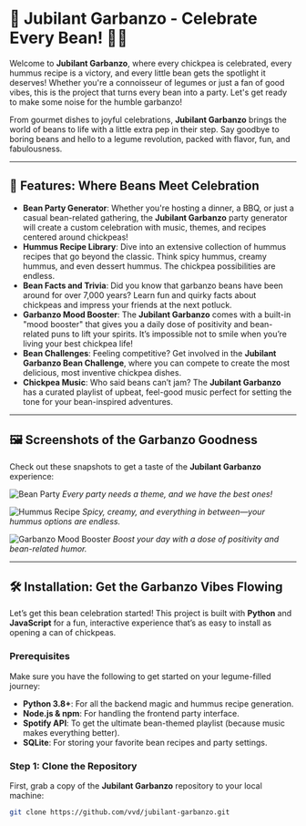 # 🎉 Jubilant Garbanzo - Celebrate Every Bean! 🫘🎊

Welcome to **Jubilant Garbanzo**, where every chickpea is celebrated, every hummus recipe is a victory, and every little bean gets the spotlight it deserves! Whether you're a connoisseur of legumes or just a fan of good vibes, this is the project that turns every bean into a party. Let's get ready to make some noise for the humble garbanzo!

From gourmet dishes to joyful celebrations, **Jubilant Garbanzo** brings the world of beans to life with a little extra pep in their step. Say goodbye to boring beans and hello to a legume revolution, packed with flavor, fun, and fabulousness.

---

## 🚀 Features: Where Beans Meet Celebration

- **Bean Party Generator**: Whether you're hosting a dinner, a BBQ, or just a casual bean-related gathering, the **Jubilant Garbanzo** party generator will create a custom celebration with music, themes, and recipes centered around chickpeas!
- **Hummus Recipe Library**: Dive into an extensive collection of hummus recipes that go beyond the classic. Think spicy hummus, creamy hummus, and even dessert hummus. The chickpea possibilities are endless.
- **Bean Facts and Trivia**: Did you know that garbanzo beans have been around for over 7,000 years? Learn fun and quirky facts about chickpeas and impress your friends at the next potluck.
- **Garbanzo Mood Booster**: The **Jubilant Garbanzo** comes with a built-in "mood booster" that gives you a daily dose of positivity and bean-related puns to lift your spirits. It’s impossible not to smile when you’re living your best chickpea life!
- **Bean Challenges**: Feeling competitive? Get involved in the **Jubilant Garbanzo Bean Challenge**, where you can compete to create the most delicious, most inventive chickpea dishes.
- **Chickpea Music**: Who said beans can’t jam? The **Jubilant Garbanzo** has a curated playlist of upbeat, feel-good music perfect for setting the tone for your bean-inspired adventures.

---

## 🖼️ Screenshots of the Garbanzo Goodness

Check out these snapshots to get a taste of the **Jubilant Garbanzo** experience:

![Bean Party](https://via.placeholder.com/800x400?text=Bean+Party+Generator)
*Every party needs a theme, and we have the best ones!*

![Hummus Recipe](https://via.placeholder.com/800x400?text=Hummus+Recipe+Library)
*Spicy, creamy, and everything in between—your hummus options are endless.*

![Garbanzo Mood Booster](https://via.placeholder.com/800x400?text=Garbanzo+Mood+Booster)
*Boost your day with a dose of positivity and bean-related humor.*

---

## 🛠️ Installation: Get the Garbanzo Vibes Flowing

Let’s get this bean celebration started! This project is built with **Python** and **JavaScript** for a fun, interactive experience that’s as easy to install as opening a can of chickpeas.

### Prerequisites

Make sure you have the following to get started on your legume-filled journey:

- **Python 3.8+**: For all the backend magic and hummus recipe generation.
- **Node.js & npm**: For handling the frontend party interface.
- **Spotify API**: To get the ultimate bean-themed playlist (because music makes everything better).
- **SQLite**: For storing your favorite bean recipes and party settings.

### Step 1: Clone the Repository

First, grab a copy of the **Jubilant Garbanzo** repository to your local machine:

```bash
git clone https://github.com/vvd/jubilant-garbanzo.git
